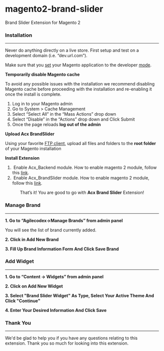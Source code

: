 # magento2-brand-slider
Brand Slider Extension for Magento 2

<div id="documenter_content">

<section id="installation">
	<div class="page-header"><h3>Installation</h3><hr class="notop"></div>
<p class="warning">
	Never do anything directly on a live store. First setup and test on a development domain (i.e. “dev.url.com”).</p>
<p class="warning">
	Make sure that you <a href="http://devdocs.magento.com/guides/v2.0/frontend-dev-guide/themes/theme-apply.html#/guides/v2.0/config-guide/cli/config-cli-subcommands-mode.html">set</a> your Magento application to the developer <a href="http://devdocs.magento.com/guides/v2.0/config-guide/bootstrap/magento-modes.html">mode</a>.</p>
<p id="installation_strongtemporarily_disable_magento_cache_strong">
	<strong>Temporarily disable Magento cache</strong></p>
<p>
	To avoid any possible issues with the installation we recommend disabling Magento cache before proceeding with the installation and re-enabling it once the install is complete.</p>
<ol>
	<li>
		Log in to your Magento admin</li>
	<li>
		Go to System &gt; Cache Management</li>
	<li>
		Select “Select All” in the “Mass Actions” drop down</li>
	<li>
		Select “Disable” in the “Actions” drop down and Click Submit</li>
	<li>
		Once the page reloads <strong>log out of the admin</strong></li>
</ol>
<p id="installation_strongupload_oxy_theme_files_strong">
	<strong>Upload Acx BrandSlider</strong></p>
<p>
	Using your favorite <a href="http://lifehacker.com/5039956/five-best-ftp-clients" target="_blank" title="Free FTP tools">FTP client</a>, upload all files and folders to the <strong>root folder</strong> of your Magento installation</p>
<p id="installation_strongtemporarily_disable_magento_cache_strong">
	<strong>Install Extension</strong></p>
<ol>
	<li>
		&nbsp;Enable Acx_Backend module. How to enable magento 2 module, follow this <a href="https://www.agilecodex.com/enable-and-disable-magento-2-module/">link</a>.</li>
	<li>
		&nbsp;Enable Acx_BrandSlider module. How to enable magento 2 module, follow this <a href="https://www.agilecodex.com/enable-and-disable-magento-2-module/">link</a>.</li>
</ol>
<div class="alert alert-success" style="text-align: center;">
	That’s it! You are good to go with <strong>Acx Brand Slider</strong> Extension!</div>
</section>
<section id="manage_brand">
	<div class="page-header"><h3>Manage Brand</h3><hr class="notop"></div>
<p id="how_to_1_goto_ldquoacx_importer_gt_import_pages_import_blocks_rdquo_from_admin_panel">
	<strong>1. Go to “Agilecodex-&gt;Manage Brands” from admin panel</strong></p>

<p>
	You will see the list of brand currently added.</p>
<p id="how_to_1_brows_csv_file_for_pages_blocks">
	<strong>2. Click in Add New Brand</strong></p>
<p id="how_to_1_click_on_import_button">
	<strong>3. Fill Up Brand Information Form And Click Save Brand</strong></p>

</section>
<section id="add_widget">
	<div class="page-header"><h3>Add Widget</h3><hr class="notop"></div>
<p>
	<strong>1. Go to “Content -&gt; Widgets” from admin panel</strong></p>

<p>
	<strong>2. Click on Add New Widget</strong></p>
<p>
	<strong>3. Select "Brand Slider Widget" As Type, Select Your Active Theme And Click "Continue" </strong></p>

<p>
	<strong>4. Enter Your Desired Information And Click Save</strong></p>

</section>
<section id="thank_you">
	<div class="page-header"><h3>Thank You</h3><hr class="notop"></div>
<p>
	We'd be glad to help you if you have any questions relating to this extension. Thank you so much for looking into this extension.</p>
</section>
